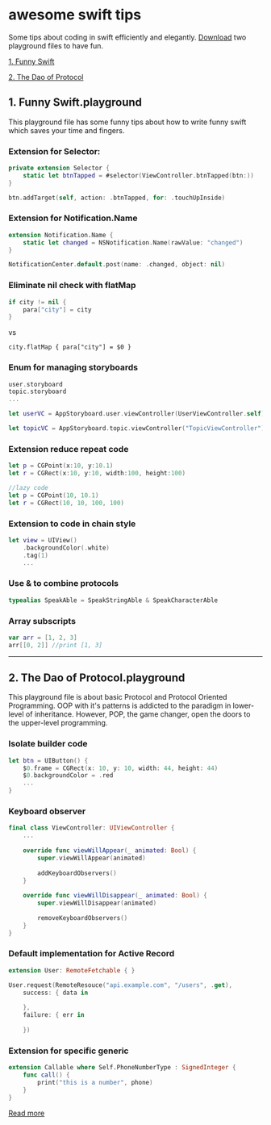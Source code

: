 # awesome swift tips
Some tips about coding in swift efficiently and elegantly.
[Download](https://github.com/TonnyTao/HowSwift/archive/master.zip) two playground files to have fun.

[1. Funny Swift](#1-funny-swiftplayground)	

[2. The Dao of Protocol](#2-the-dao-of-protocolplayground)

## 1. Funny Swift.playground
This playground file has some funny tips about how to write funny swift which saves your time and fingers.

### Extension for Selector:

```swift
private extension Selector {
    static let btnTapped = #selector(ViewController.btnTapped(btn:))
}

btn.addTarget(self, action: .btnTapped, for: .touchUpInside)
```


### Extension for Notification.Name

```swift
extension Notification.Name {
    static let changed = NSNotification.Name(rawValue: "changed")
}

NotificationCenter.default.post(name: .changed, object: nil)
```

### Eliminate nil check with flatMap

```swift
if city != nil {
    para["city"] = city	
}

```

vs

```
city.flatMap { para["city"] = $0 }
```

### Enum for managing storyboards

```swift
user.storyboard
topic.storyboard
...

let userVC = AppStoryboard.user.viewController(UserViewController.self)

let topicVC = AppStoryboard.topic.viewController("TopicViewController")
```

### Extension reduce repeat code

```swift
let p = CGPoint(x:10, y:10.1)
let r = CGRect(x:10, y:10, width:100, height:100)

//lazy code
let p = CGPoint(10, 10.1)
let r = CGRect(10, 10, 100, 100)
```

### Extension to code in chain style

```swift
let view = UIView()
    .backgroundColor(.white)
    .tag(1)
    ...
```

### Use & to combine protocols

```swift
typealias SpeakAble = SpeakStringAble & SpeakCharacterAble
```

### Array subscripts

```swift
var arr = [1, 2, 3]
arr[[0, 2]] //print [1, 3]
```

---
## 2. The Dao of Protocol.playground
This playground file is about basic Protocol and Protocol Oriented Programming. OOP with it's patterns is addicted to the paradigm in lower-level of inheritance. However, POP, the game changer, open the doors to the upper-level programming.

### Isolate builder code

```swift
let btn = UIButton() {
    $0.frame = CGRect(x: 10, y: 10, width: 44, height: 44)
    $0.backgroundColor = .red
    ...
}
```

### Keyboard observer

```swift
final class ViewController: UIViewController {
    ...
    
    override func viewWillAppear(_ animated: Bool) {
        super.viewWillAppear(animated)
        
        addKeyboardObservers()
    }
    
    override func viewWillDisappear(_ animated: Bool) {
        super.viewWillDisappear(animated)
        
        removeKeyboardObservers()
    }
}
```

### Default implementation for Active Record

```swift
extension User: RemoteFetchable { }

User.request(RemoteResouce("api.example.com", "/users", .get),
    success: { data in
        
    },
    failure: { err in
        
    })
```

### Extension for specific generic

```swift
extension Callable where Self.PhoneNumberType : SignedInteger {
    func call() {
        print("this is a number", phone)
    }
}
```

[Read more](TheDaoOfProtocol/README.md)


